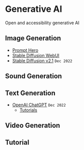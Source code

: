 # Generative AI

Open and accessibility generative AI



## Image Generation

* [Prompt Hero](https://prompthero.com/)
* [Stable Diffusion WebUI](https://github.com/AUTOMATIC1111/stable-diffusion-webui)
* [Stable Diffusion v2.1](https://stability.ai/blog/stablediffusion2-1-release7-dec-2022) `Dec 2022`

## Sound Generation

## Text Generation

* [OpenAI ChatGPT](https://chat.openai.com/chat) `Dec 2022`
  * [Tutorials](tutorials/chatgpt.md)

## Video Generation

## Tutorial
